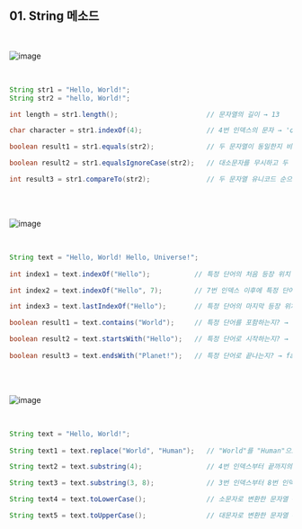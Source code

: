 ## 01. String 메소드

<br>   

![image](https://github.com/last-child/BE_NOTE/assets/98595054/c1b08670-99da-46c2-ad15-a0e1feb8b1c3)

<br>   

```java
String str1 = "Hello, World!";
String str2 = "hello, World!";

int length = str1.length();                      // 문자열의 길이 → 13

char character = str1.indexOf(4);                // 4번 인덱스의 문자 → 'o'

boolean result1 = str1.equals(str2);             // 두 문자열이 동일한지 비교 → false

boolean result2 = str1.equalsIgnoreCase(str2);   // 대소문자를 무시하고 두 문자열이 동일한지 비교 → true

int result3 = str1.compareTo(str2);              // 두 문자열 유니코드 순으로 비교 → 양수
```

<br>   
<br>   

![image](https://github.com/last-child/BE_NOTE/assets/98595054/2765a9cf-cf30-416b-91cf-19a1e70e512a)

<br>   

```java
String text = "Hello, World! Hello, Universe!";
        
int index1 = text.indexOf("Hello");           // 특정 단어의 처음 등장 위치 → 0

int index2 = text.indexOf("Hello", 7);        // 7번 인덱스 이후에 특정 단어의 처음 등장 위치 → 13

int index3 = text.lastIndexOf("Hello");       // 특정 단어의 마지막 등장 위치 → 13

boolean result1 = text.contains("World");     // 특정 단어를 포함하는지? → true

boolean result2 = text.startsWith("Hello");   // 특정 단어로 시작하는지? → true
        
boolean result3 = text.endsWith("Planet!");   // 특정 단어로 끝나는지? → false
```

<br>   
<br>   

![image](https://github.com/last-child/BE_NOTE/assets/98595054/79234de6-3a3d-4379-b4ff-84dcc12bfef9)

<br>   

```java
String text = "Hello, World!";
    
String text1 = text.replace("World", "Human");   // "World"를 "Human"으로 치환한 문자열 → "Hello, Human!"

String text2 = text.substring(4);                // 4번 인덱스부터 끝까지의 부분 문자열 → "o, World!"

String text3 = text.substring(3, 8);             // 3번 인덱스부터 8번 인덱스 직전까지의 부분 문자열 → "lo, W"

String text4 = text.toLowerCase();               // 소문자로 변환한 문자열 → "hello, world!"

String text5 = text.toUpperCase();               // 대문자로 변환한 문자열 → "HELLO, WORLD!"
```

<br>   
